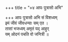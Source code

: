 +++
title = "०४ आपः पुत्रासो अभि"

+++
आपः पुत्रासो अभि सं विशध्वम्  
इमं जीवं जीवधन्याः सम् एत ।  
तासां भजध्वम् अमृतं यद् आहुर्  
यम् ओदनं पचति वो जनित्री ॥